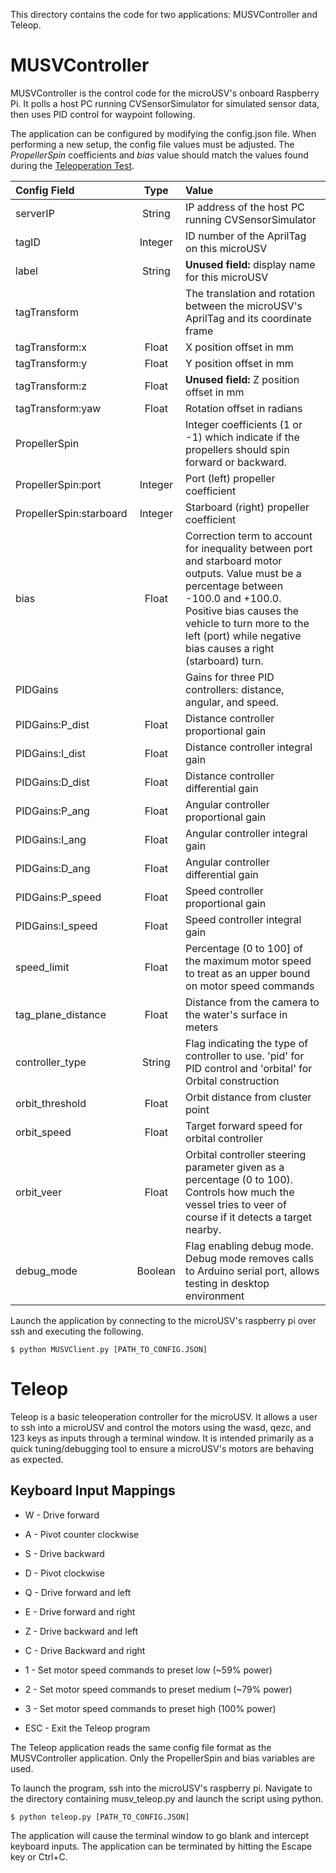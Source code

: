 This directory contains the code for two applications: MUSVController and Teleop. 

# MUSVController

MUSVController is the control code for the microUSV's onboard Raspberry Pi. It polls a host PC running CVSensorSimulator for simulated sensor data, then uses PID control for waypoint following. 

The application can be configured by modifying the config.json file. When performing a new setup, the config file values must be adjusted. The *PropellerSpin* coefficients and *bias* value should match the values found during the [Teleoperation Test](https://osf.io/k7a8p/wiki/14.%20Teleoperation%20Test/).

| Config Field | Type | Value |
|:---          |:---: |:---   |
| serverIP | String | IP address of the host PC running CVSensorSimulator |
| tagID | Integer | ID number of the AprilTag on this microUSV |
| label | String | **Unused field:** display name for this microUSV |
| tagTransform |  | The translation and rotation between the microUSV's AprilTag and its coordinate frame |
| tagTransform:x | Float | X position offset in mm |
| tagTransform:y | Float | Y position offset in mm |
| tagTransform:z | Float | **Unused field:** Z position offset in mm |
| tagTransform:yaw | Float | Rotation offset in radians |
| PropellerSpin |  | Integer coefficients (1 or -1) which indicate if the propellers should spin forward or backward. |
| PropellerSpin:port | Integer | Port (left) propeller coefficient |
| PropellerSpin:starboard | Integer | Starboard (right) propeller coefficient |
| bias | Float | Correction term to account for inequality between port and starboard motor outputs. Value must be a percentage between -100.0 and +100.0. Positive bias causes the vehicle to turn more to the left (port) while negative bias causes a right (starboard) turn. |
| PIDGains |  | Gains for three PID controllers: distance, angular, and speed. |
| PIDGains:P_dist | Float | Distance controller proportional gain |
| PIDGains:I_dist | Float | Distance controller integral gain |
| PIDGains:D_dist | Float | Distance controller differential gain |
| PIDGains:P_ang | Float | Angular controller proportional gain |
| PIDGains:I_ang | Float | Angular controller integral gain |
| PIDGains:D_ang | Float | Angular controller differential gain |
| PIDGains:P_speed | Float | Speed controller proportional gain |
| PIDGains:I_speed | Float | Speed controller integral gain |
| speed_limit | Float | Percentage (0 to 100] of the maximum motor speed to treat as an upper bound on motor speed commands |
| tag_plane_distance | Float | Distance from the camera to the water's surface in meters |
| controller_type | String | Flag indicating the type of controller to use. 'pid' for PID control and 'orbital' for Orbital construction | 
| orbit_threshold | Float | Orbit distance from cluster point |
| orbit_speed | Float | Target forward speed for orbital controller |
| orbit_veer | Float | Orbital controller steering parameter given as a percentage (0 to 100). Controls how much the vessel tries to veer of course if it detects a target nearby. |
| debug_mode | Boolean | Flag enabling debug mode. Debug mode removes calls to Arduino serial port, allows testing in desktop environment |

Launch the application by connecting to the microUSV's raspberry pi over ssh and executing the following.

```
$ python MUSVClient.py [PATH_TO_CONFIG.JSON]
```

# Teleop

Teleop is a basic teleoperation controller for the microUSV. It allows a user to ssh into a microUSV and control the motors using the wasd, qezc, and 123 keys as inputs through a terminal window. It is intended primarily as a quick tuning/debugging tool to ensure a microUSV's motors are behaving as expected. 

## Keyboard Input Mappings
 - W - Drive forward
 - A - Pivot counter clockwise
 - S - Drive backward
 - D - Pivot clockwise
 
 - Q - Drive forward and left
 - E - Drive forward and right
 - Z - Drive backward and left
 - C - Drive Backward and right
 
 - 1 - Set motor speed commands to preset low (~59% power)
 - 2 - Set motor speed commands to preset medium (~79% power)
 - 3 - Set motor speed commands to preset high (100% power)

 - ESC - Exit the Teleop program

The Teleop application reads the same config file format as the MUSVController application. Only the PropellerSpin and bias variables are used. 

To launch the program, ssh into the microUSV's raspberry pi.  Navigate to the directory containing musv_teleop.py and launch the script using python.

```
$ python teleop.py [PATH_TO_CONFIG.JSON]
```

The application will cause the terminal window to go blank and intercept keyboard inputs. The application can be terminated by hitting the Escape key or Ctrl+C.
